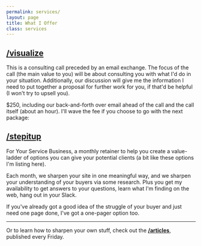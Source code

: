 ```yaml
---
permalink: services/
layout: page
title: What I Offer
class: services
---
```


## [/visualize](/visualize)

This is a consulting call preceded by an email exchange. The focus of the call (the main value to you) will be about consulting you with what I'd do in your situation. Additionally, our discussion will give me the information I need to put together a proposal for further work for you, if that'd be helpful (I won't try to upsell you).

$250, including our back-and-forth over email ahead of the call and the call itself (about an hour). I'll wave the fee if you choose to go with the next package:

## [/stepitup](/stepitup)

For Your Service Business, a monthly retainer to help you create a value-ladder of options you can give your potential clients (a bit like these options I'm listing here). 

Each month, we sharpen your site in one meaningful way, and we sharpen your understanding of your buyers via some research. Plus you get my availability to get answers to your questions, learn what I'm finding on the web, hang out in your Slack.

If you've already got a good idea of the struggle of your buyer and just need one page done, I've got a one-pager option too.

---

Or to learn how to sharpen your own stuff, check out the **[/articles](/articles)**, published every Friday.
